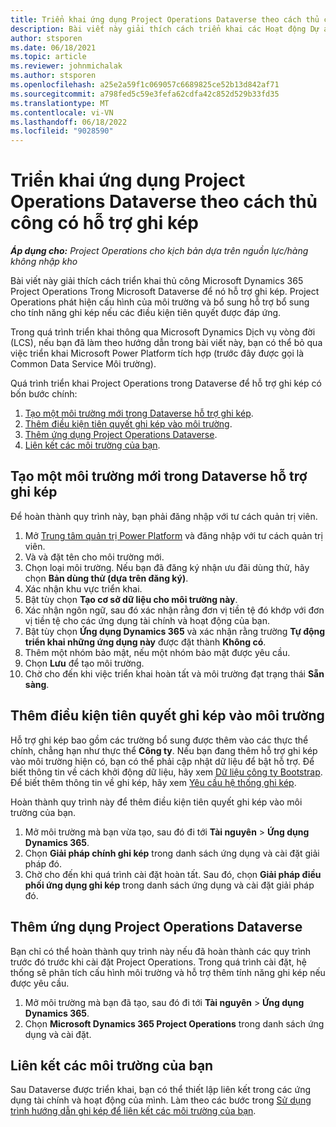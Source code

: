 ```yaml
---
title: Triển khai ứng dụng Project Operations Dataverse theo cách thủ công có hỗ trợ ghi kép
description: Bài viết này giải thích cách triển khai các Hoạt động Dự án theo cách thủ công Dataverse ứng dụng để nó hỗ trợ ghi kép.
author: stsporen
ms.date: 06/18/2021
ms.topic: article
ms.reviewer: johnmichalak
ms.author: stsporen
ms.openlocfilehash: a25e2a59f1c069057c6689825ce52b13d842af71
ms.sourcegitcommit: a798fed5c59e3fefa62cdfa42c852d529b33fd35
ms.translationtype: MT
ms.contentlocale: vi-VN
ms.lasthandoff: 06/18/2022
ms.locfileid: "9028590"
---
```

# <a name="manually-deploy-the-project-operations-dataverse-app-with-dual-write-support"></a>Triển khai ứng dụng Project Operations Dataverse theo cách thủ công có hỗ trợ ghi kép

_**Áp dụng cho:** Project Operations cho kịch bản dựa trên nguồn lực/hàng không nhập kho_

Bài viết này giải thích cách triển khai thủ công Microsoft Dynamics 365 Project Operations Trong Microsoft Dataverse để nó hỗ trợ ghi kép. Project Operations phát hiện cấu hình của môi trường và bổ sung hỗ trợ bổ sung cho tính năng ghi kép nếu các điều kiện tiên quyết được đáp ứng.

Trong quá trình triển khai thông qua Microsoft Dynamics Dịch vụ vòng đời (LCS), nếu bạn đã làm theo hướng dẫn trong bài viết này, bạn có thể bỏ qua việc triển khai Microsoft Power Platform tích hợp (trước đây được gọi là Common Data Service Môi trường).

Quá trình triển khai Project Operations trong Dataverse để hỗ trợ ghi kép có bốn bước chính:

1. [Tạo một môi trường mới trong Dataverse hỗ trợ ghi kép](#create).
2. [Thêm điều kiện tiên quyết ghi kép vào môi trường](#prerequisites).
3. [Thêm ứng dụng Project Operations Dataverse](#dataverse).
4. [Liên kết các môi trường của bạn](#link).

## <a name="create-a-new-environment-in-dataverse-that-supports-dual-write"></a><a name="create"></a>Tạo một môi trường mới trong Dataverse hỗ trợ ghi kép

Để hoàn thành quy trình này, bạn phải đăng nhập với tư cách quản trị viên.

1. Mở [Trung tâm quản trị Power Platform](https://admin.powerplatform.com) và đăng nhập với tư cách quản trị viên.
2. Và và đặt tên cho môi trường mới.
3. Chọn loại môi trường. Nếu bạn đã đăng ký nhận ưu đãi dùng thử, hãy chọn **Bản dùng thử (dựa trên đăng ký)**.
4. Xác nhận khu vực triển khai.
5. Bật tùy chọn **Tạo cơ sở dữ liệu cho môi trường này**. 
6. Xác nhận ngôn ngữ, sau đó xác nhận rằng đơn vị tiền tệ đó khớp với đơn vị tiền tệ cho các ứng dụng tài chính và hoạt động của bạn.
7. Bật tùy chọn **Ứng dụng Dynamics 365** và xác nhận rằng trường **Tự động triển khai những ứng dụng này** được đặt thành **Không có**.
8. Thêm một nhóm bảo mật, nếu một nhóm bảo mật được yêu cầu.
9. Chọn **Lưu** để tạo môi trường.
10. Chờ cho đến khi việc triển khai hoàn tất và môi trường đạt trạng thái **Sẵn sàng**.

## <a name="add-dual-write-prerequisites-to-the-environment"></a><a name="prerequisites"></a>Thêm điều kiện tiên quyết ghi kép vào môi trường

Hỗ trợ ghi kép bao gồm các trường bổ sung được thêm vào các thực thể chính, chẳng hạn như thực thể **Công ty**. Nếu bạn đang thêm hỗ trợ ghi kép vào môi trường hiện có, bạn có thể phải cập nhật dữ liệu để bật hỗ trợ. Để biết thông tin về cách khởi động dữ liệu, hãy xem [Dữ liệu công ty Bootstrap](/dynamics365/fin-ops-core/dev-itpro/data-entities/dual-write/bootstrap-company-data). Để biết thêm thông tin về ghi kép, hãy xem [Yêu cầu hệ thống ghi kép](/dynamics365/fin-ops-core/dev-itpro/data-entities/dual-write/dual-write-system-req).

Hoàn thành quy trình này để thêm điều kiện tiên quyết ghi kép vào môi trường của bạn.

1. Mở môi trường mà bạn vừa tạo, sau đó đi tới **Tài nguyên** \> **Ứng dụng Dynamics 365**.
2. Chọn **Giải pháp chính ghi kép** trong danh sách ứng dụng và cài đặt giải pháp đó.
3. Chờ cho đến khi quá trình cài đặt hoàn tất. Sau đó, chọn **Giải pháp điều phối ứng dụng ghi kép** trong danh sách ứng dụng và cài đặt giải pháp đó.

## <a name="add-the-project-operations-dataverse-app"></a><a name="dataverse"></a>Thêm ứng dụng Project Operations Dataverse

Bạn chỉ có thể hoàn thành quy trình này nếu đã hoàn thành các quy trình trước đó trước khi cài đặt Project Operations. Trong quá trình cài đặt, hệ thống sẽ phân tích cấu hình môi trường và hỗ trợ thêm tính năng ghi kép nếu được yêu cầu.

1. Mở môi trường mà bạn đã tạo, sau đó đi tới **Tài nguyên** \> **Ứng dụng Dynamics 365**.
2. Chọn **Microsoft Dynamics 365 Project Operations** trong danh sách ứng dụng và cài đặt.

## <a name="link-your-environments"></a><a name="link"></a>Liên kết các môi trường của bạn

Sau Dataverse được triển khai, bạn có thể thiết lập liên kết trong các ứng dụng tài chính và hoạt động của mình. Làm theo các bước trong [Sử dụng trình hướng dẫn ghi kép để liên kết các môi trường của bạn](/dynamics365/fin-ops-core/dev-itpro/data-entities/dual-write/link-your-environment).
